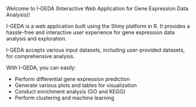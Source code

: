 Welcome to I-GEDA (Interactive Web Application for Gene Expression Data Analysis)!

I-GEDA is a web application built using the Shiny platform in R. It provides a hassle-free and interactive user experience for gene expression data analysis and exploration.

I-GEDA accepts various input datasets, including user-provided datasets, for comprehensive analysis.

With I-GEDA, you can easily:
- Perform differential gene expression prediction
- Generate various plots and tables for visualization
- Conduct enrichment analysis (GO and KEGG)
- Perform clustering and machine learning


